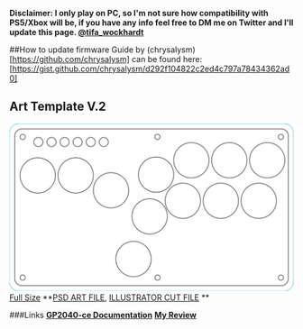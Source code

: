 **Disclaimer: I only play on PC, so I'm not sure how compatibility with PS5/Xbox will be, if you have any info feel free to DM me on Twitter and I'll update this page. [@tifa_wockhardt](https://twitter.com/tifa_wockhardt)**

##How to update firmware
Guide by (chrysalysm)[https://github.com/chrysalysm] can be found here: [https://gist.github.com/chrysalysm/d292f104822c2ed4c797a78434362ad0]

## Art Template V.2

![Template](https://raw.githubusercontent.com/tifawockhardt/Sky2040/main/Sky2040%20Art.png)
[Full Size](https://raw.githubusercontent.com/tifawockhardt/Sky2040/main/Sky2040%20Art.png)
**[PSD ART FILE](https://github.com/tifawockhardt/Sky2040/blob/main/Sky2040%20Art%20Rev2.psd), [ILLUSTRATOR CUT FILE](https://github.com/tifawockhardt/Sky2040/blob/main/Sky2040Cut%20v2.ai) **

###Links
**[GP2040-ce Documentation](https://gp2040-ce.info/)**
**[My Review](https://youtu.be/M4TEikQj7m4)**
